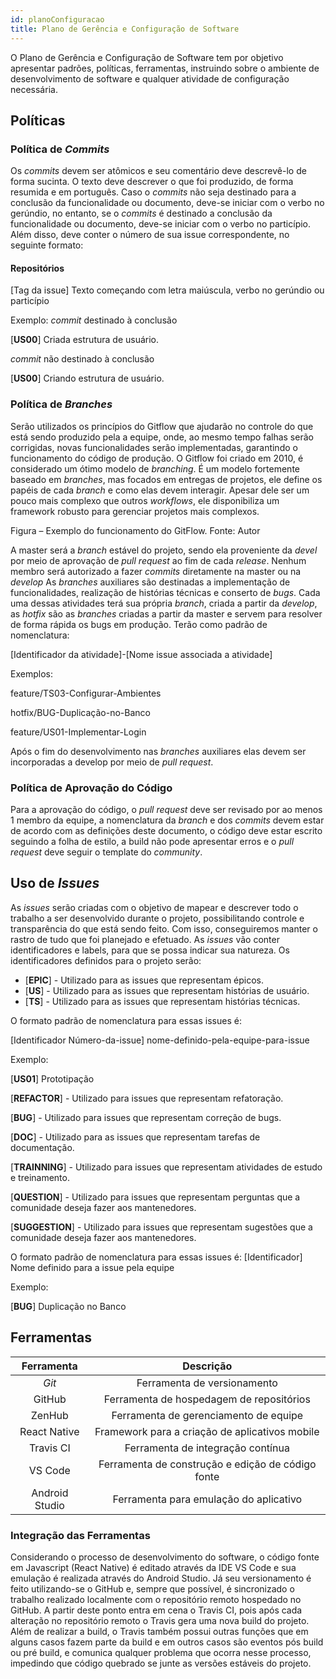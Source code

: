 ```yaml
---
id: planoConfiguracao
title: Plano de Gerência e Configuração de Software
---
```


O Plano de Gerência e Configuração de Software tem por objetivo apresentar padrões, políticas, ferramentas, instruindo sobre o ambiente de desenvolvimento de software
e qualquer atividade de configuração necessária.

## Políticas

### Política de _Commits_

Os _commits_ devem ser atômicos e seu comentário deve descrevê-lo de forma sucinta. O texto deve descrever o que foi produzido, de forma resumida e em português.
Caso o _commits_ não seja destinado para a conclusão da funcionalidade ou documento,
deve-se iniciar com o verbo no gerúndio, no entanto, se o _commits_ é destinado a conclusão
da funcionalidade ou documento, deve-se iniciar com o verbo no particípio. Além disso,
deve conter o número de sua issue correspondente, no seguinte formato:

#### Repositórios

[Tag da issue] Texto começando com letra maiúscula, verbo no gerúndio ou particípio

Exemplo: _commit_ destinado à conclusão

[**US00**] Criada estrutura de usuário.

_commit_ não destinado à conclusão

[**US00**] Criando estrutura de usuário.

###  Política de _Branches_

Serão utilizados os princípios do Gitflow que ajudarão no controle do que está
sendo produzido pela a equipe, onde, ao mesmo tempo falhas serão corrigidas, novas
funcionalidades serão implementadas, garantindo o funcionamento do código de produção.
O Gitflow foi criado em 2010, é considerado um ótimo modelo de _branching_. É um modelo
fortemente baseado em _branches_, mas focados em entregas de projetos, ele define os papéis
de cada _branch_ e como elas devem interagir. Apesar dele ser um pouco mais complexo que
outros _workflows_, ele disponibiliza um framework robusto para gerenciar projetos mais
complexos.

Figura – Exemplo do funcionamento do GitFlow. Fonte: Autor

A master será a _branch_ estável do projeto, sendo ela proveniente da _devel_ por meio
de aprovação de _pull request_ ao fim de cada _release_. Nenhum membro será autorizado a
fazer _commits_ diretamente na master ou na _develop_
As _branches_ auxiliares são destinadas a implementação de funcionalidades, realização de histórias técnicas e conserto de _bugs_. Cada uma dessas atividades terá sua
própria _branch_, criada a partir da _develop_, as _hotfix_ são as _branches_ criadas a partir da
master e servem para resolver de forma rápida os bugs em produção. Terão como padrão
de nomenclatura:

[Identificador da atividade]-[Nome issue associada a atividade]

Exemplos:

feature/TS03-Configurar-Ambientes

hotfix/BUG-Duplicação-no-Banco

feature/US01-Implementar-Login

Após o fim do desenvolvimento nas _branches_ auxiliares elas devem ser incorporadas a develop por meio de _pull request_.

###  Política de Aprovação do Código

Para a aprovação do código, o _pull request_ deve ser revisado por ao menos 1
membro da equipe, a nomenclatura da _branch_ e dos _commits_ devem estar de acordo com as definições deste documento, o código deve estar escrito seguindo a folha de estilo, a
build não pode apresentar erros e o _pull request_ deve seguir o template do _community_.

## Uso de _Issues_

As _issues_ serão criadas com o objetivo de mapear e descrever todo o trabalho a ser
desenvolvido durante o projeto, possibilitando controle e transparência do que está sendo
feito. Com isso, conseguiremos manter o rastro de tudo que foi planejado e efetuado.
As _issues_ vão conter identificadores e labels, para que se possa indicar sua natureza.
Os identificadores definidos para o projeto serão:

* [**EPIC**] - Utilizado para as issues que representam épicos.
* [**US**] - Utilizado para as issues que representam histórias de usuário.
* [**TS**] - Utilizado para as issues que representam histórias técnicas.

O formato padrão de nomenclatura para essas issues é:

[Identificador Número-da-issue] nome-definido-pela-equipe-para-issue

Exemplo:

[**US01**] Prototipação

[**REFACTOR**] - Utilizado para issues que representam refatoração.

[**BUG**] - Utilizado para issues que representam correção de bugs.

[**DOC**] - Utilizado para as issues que representam tarefas de documentação.

[**TRAINNING**] - Utilizado para issues que representam atividades de estudo e
treinamento.

[**QUESTION**] - Utilizado para issues que representam perguntas que a comunidade deseja fazer aos mantenedores.

[**SUGGESTION**] - Utilizado para issues que representam sugestões que a comunidade deseja fazer aos mantenedores.

O formato padrão de nomenclatura para essas issues é:
[Identificador] Nome definido para a issue pela equipe

Exemplo:

[**BUG**] Duplicação no Banco

## Ferramentas

|  **Ferramenta**  |                  **Descrição**                  |
|:----------------:|:-----------------------------------------------:|
|_Git_             |Ferramenta de versionamento                      |
|GitHub            |Ferramenta de hospedagem de repositórios         |
|ZenHub            |Ferramenta de gerenciamento de equipe            |
|React Native      |Framework para a criação de aplicativos mobile   |
|Travis CI         |Ferramenta de integração contínua                |
|VS Code           |Ferramenta de construção e edição de código fonte|
|Android Studio    |Ferramenta para emulação do aplicativo           |

### Integração das Ferramentas

Considerando o processo de desenvolvimento do software, o código fonte em Javascript (React Native) é editado através da IDE VS Code e sua emulação é realizada
através do Android Studio. Já seu versionamento é feito utilizando-se o GitHub e, sempre
que possível, é sincronizado o trabalho realizado localmente com o repositório remoto
hospedado no GitHub. A partir deste ponto entra em cena o Travis CI, pois após cada
alteração no repositório remoto o Travis gera uma nova build do projeto. Além de realizar
a build, o Travis também possui outras funções que em alguns casos fazem parte da build
e em outros casos são eventos pós build ou pré build, e comunica qualquer problema que
ocorra nesse processo, impedindo que código quebrado se junte as versões estáveis do
projeto.
